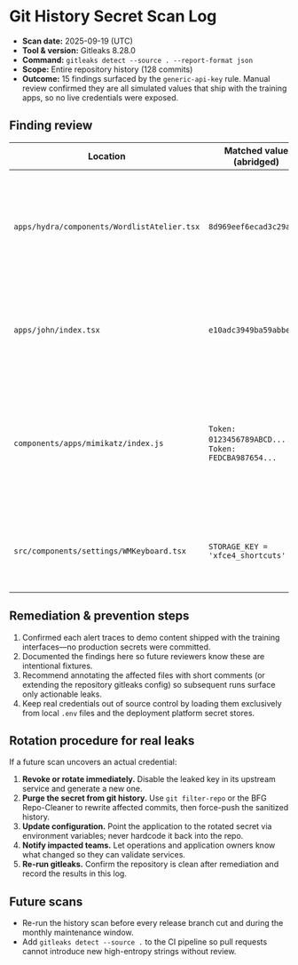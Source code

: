 # Git History Secret Scan Log

- **Scan date:** 2025-09-19 (UTC)
- **Tool & version:** Gitleaks 8.28.0
- **Command:** `gitleaks detect --source . --report-format json`
- **Scope:** Entire repository history (128 commits)
- **Outcome:** 15 findings surfaced by the `generic-api-key` rule. Manual review confirmed they are all simulated values that ship with the training apps, so no live credentials were exposed.

## Finding review

| Location | Matched value (abridged) | Why it is safe | Follow-up action |
| --- | --- | --- | --- |
| `apps/hydra/components/WordlistAtelier.tsx` | `8d969eef6ecad3c29a...` | SHA-256 hash for the demo string `"123456"`; used to teach how dictionary attacks work. | Keep in place for the simulation. Prefix demo hashes with comments explaining they are fake to reduce triage time. |
| `apps/john/index.tsx` | `e10adc3949ba59abbe...` | MD5 hash of `"123456"` bundled in the password-auditing simulator. | Keep as-is. Add developer note clarifying hashes are canned samples if future scans cause noise. |
| `components/apps/mimikatz/index.js` | `Token: 0123456789ABCD...` and `Token: FEDCBA987654...` | Placeholder tokens rendered in the UI so that masking/unmasking logic has data. | No rotation required. Consider swapping to an obviously fake prefix such as `DEMO_TOKEN_...` or suppress via a local gitleaks allowlist. |
| `src/components/settings/WMKeyboard.tsx` | `STORAGE_KEY = 'xfce4_shortcuts'` | LocalStorage key name for keyboard shortcut preferences. | Leave unchanged. Add to an allowlist if recurring alerts hinder future scans. |

## Remediation & prevention steps

1. Confirmed each alert traces to demo content shipped with the training interfaces—no production secrets were committed.
2. Documented the findings here so future reviewers know these are intentional fixtures.
3. Recommend annotating the affected files with short comments (or extending the repository gitleaks config) so subsequent runs surface only actionable leaks.
4. Keep real credentials out of source control by loading them exclusively from local `.env` files and the deployment platform secret stores.

## Rotation procedure for real leaks

If a future scan uncovers an actual credential:

1. **Revoke or rotate immediately.** Disable the leaked key in its upstream service and generate a new one.
2. **Purge the secret from git history.** Use `git filter-repo` or the BFG Repo-Cleaner to rewrite affected commits, then force-push the sanitized history.
3. **Update configuration.** Point the application to the rotated secret via environment variables; never hardcode it back into the repo.
4. **Notify impacted teams.** Let operations and application owners know what changed so they can validate services.
5. **Re-run gitleaks.** Confirm the repository is clean after remediation and record the results in this log.

## Future scans

- Re-run the history scan before every release branch cut and during the monthly maintenance window.
- Add `gitleaks detect --source .` to the CI pipeline so pull requests cannot introduce new high-entropy strings without review.

